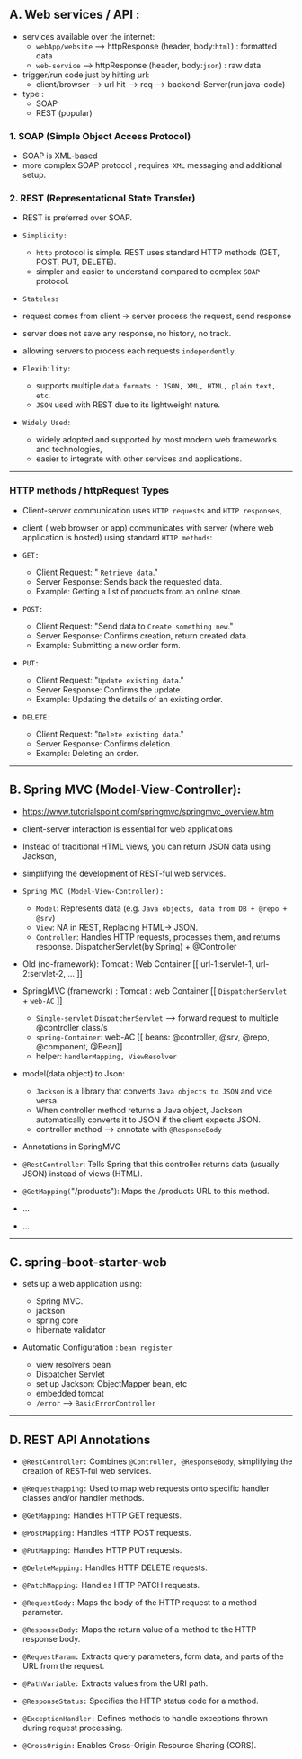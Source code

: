## A. Web services / API :
- services available over the internet:
  - `webApp/website` --> httpResponse (header, body:`html`) : formatted data
  - `web-service` -->  httpResponse (header, body:`json`) : raw data
- trigger/run code just by hitting url:
  - client/browser --> url hit --> req --> backend-Server(run:java-code)
- type :
  - SOAP
  - REST (popular)

### 1. SOAP (Simple Object Access Protocol)
- SOAP is XML-based
- more complex SOAP protocol , requires` XML` messaging and additional setup.

### 2. REST (Representational State Transfer) 
- REST is preferred over SOAP.

- `Simplicity:` 
  - `http` protocol is simple. REST uses standard HTTP methods (GET, POST, PUT, DELETE).  
  - simpler and easier to understand compared to complex `SOAP` protocol.

-  `Stateless`
  - request comes from client -> server process the request, send response
  - server does not save any response, no history, no track.
  - allowing servers to process each requests `independently`.

- `Flexibility:`  
  - supports multiple `data formats : JSON, XML, HTML, plain text, etc`.
  - `JSON` used with REST due to its lightweight nature.

- `Widely Used:` 
  - widely adopted and supported by most modern web frameworks and technologies,
  - easier to integrate with other services and applications.

--- 

### HTTP methods / httpRequest Types
-  Client-server communication uses `HTTP requests` and `HTTP responses`, 
-  client ( web browser or app) communicates with server (where web application is hosted) using standard `HTTP methods`: 

- `GET:`
  - Client Request: " `Retrieve data`."
  - Server Response: Sends back the requested data.
  - Example: Getting a list of products from an online store.

- `POST:`
  - Client Request: "Send data to `Create something new`."
  - Server Response: Confirms creation, return created data.
  - Example: Submitting a new order form.

- `PUT:`
  - Client Request: "`Update existing data`."
  - Server Response: Confirms the update.
  - Example: Updating the details of an existing order.

- `DELETE:`
  - Client Request: "`Delete existing data`."
  - Server Response: Confirms deletion.
  - Example: Deleting an order.

---

## B. Spring MVC (Model-View-Controller):
- https://www.tutorialspoint.com/springmvc/springmvc_overview.htm
- client-server interaction is essential for web applications 
- Instead of traditional HTML views, you can return JSON data using Jackson, 
- simplifying the development of REST-ful web services.

- `Spring MVC (Model-View-Controller):`
  - `Model`: Represents data (e.g. `Java objects, data from DB + @repo + @srv`)
  - `View`: NA in REST, Replacing HTML-> JSON. 
  - `Controller`: Handles HTTP requests, processes them, and returns response. DispatcherServlet(by Spring) + @Controller

- Old (no-framework): Tomcat : Web Container [[  url-1:servlet-1, url-2:servlet-2, ...  ]]

- SpringMVC (framework) : Tomcat : web Container [[   `DispatcherServlet` + `web-AC`  ]]
  - `Single-servlet` `DispatcherServlet` --> forward request to multiple @controller class/s
  - `spring-Container`: web-AC [[ beans: @controller, @srv, @repo, @component, @Bean]]
  - helper: `handlerMapping, ViewResolver`

- model(data object) to Json:
  - `Jackson` is a library that converts `Java objects to JSON` and vice versa.
  - When controller method returns a Java object, Jackson automatically converts it to JSON if the client expects JSON.
  - controller method --> annotate with `@ResponseBody`
  
- Annotations in SpringMVC
- `@RestController`: Tells Spring that this controller returns data (usually JSON) instead of views (HTML).
- `@GetMapping(`"/products"): Maps the /products URL to this method.
- ...
- ...

---

## C. spring-boot-starter-web
- sets up a web application using:
  - Spring MVC.
  - jackson
  - spring core
  - hibernate validator

- Automatic Configuration : `bean register`
  - view resolvers bean
  - Dispatcher Servlet 
  - set up Jackson: ObjectMapper bean, etc
  - embedded tomcat
  - `/error` --> `BasicErrorController`
---
## D. REST API Annotations

- `@RestController:`
Combines `@Controller, @ResponseBody`, simplifying the creation of REST-ful web services.

- `@RequestMapping:`
Used to map web requests onto specific handler classes and/or handler methods.

- `@GetMapping:`
Handles HTTP GET requests.

- `@PostMapping:`
Handles HTTP POST requests.

- `@PutMapping:`
Handles HTTP PUT requests.

- `@DeleteMapping:`
Handles HTTP DELETE requests.

- `@PatchMapping:`
Handles HTTP PATCH requests.

- `@RequestBody:`
Maps the body of the HTTP request to a method parameter.

- `@ResponseBody:`
Maps the return value of a method to the HTTP response body.

- `@RequestParam:`
Extracts query parameters, form data, and parts of the URL from the request.

- `@PathVariable:`
Extracts values from the URI path.

- `@ResponseStatus:`
Specifies the HTTP status code for a method.

- `@ExceptionHandler:`
Defines methods to handle exceptions thrown during request processing.

- `@CrossOrigin:`
Enables Cross-Origin Resource Sharing (CORS).
